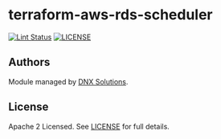 # terraform-aws-rds-scheduler

[![Lint Status](https://github.com/DNXLabs/terraform-aws-rds-scheduler/workflows/Lint/badge.svg)](https://github.com/DNXLabs/terraform-aws-rds-scheduler/actions)
[![LICENSE](https://img.shields.io/github/license/DNXLabs/terraform-aws-rds-scheduler)](https://github.com/DNXLabs/terraform-aws-rds-scheduler/blob/master/LICENSE)


## Authors

Module managed by [DNX Solutions](https://github.com/DNXLabs).

## License

Apache 2 Licensed. See [LICENSE](https://github.com/DNXLabs/terraform-aws-rds-scheduler/blob/master/LICENSE) for full details.